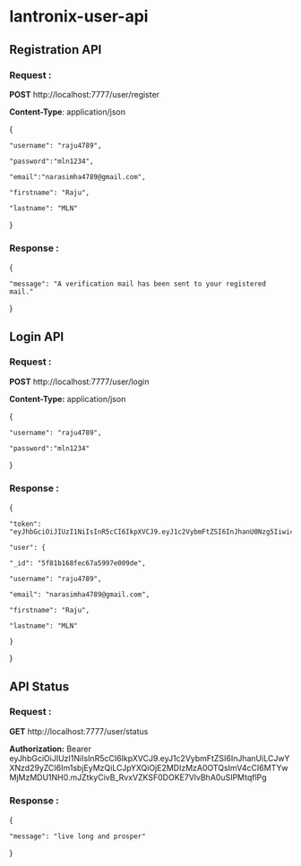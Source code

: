 # lantronix-user-api


## Registration API

### Request :

____POST____  http://localhost:7777/user/register

____Content-Type____: application/json

{
   
    "username": "raju4789",

    "password":"mln1234",

    "email":"narasimha4789@gmail.com",

    "firstname": "Raju",

    "lastname": "MLN"
  
}

### Response :

{

    "message": "A verification mail has been sent to your registered mail." 
    
}

## Login API

### Request :

____POST____  http://localhost:7777/user/login

____Content-Type:____ application/json

{

    "username": "raju4789",

    "password":"mln1234"
  
}

### Response :

{

    "token": "eyJhbGciOiJIUzI1NiIsInR5cCI6IkpXVCJ9.eyJ1c2VybmFtZSI6InJhanU0Nzg5IiwicGFzc3dvcmQiOiJtbG4xMjM0IiwiaWF0IjoxNjAyNDExNjQzLCJleHAiOjE2MDI0MTIyNDN9.NME0yYeuk3dvAsYXtLY9CIbBsXW2OCMk7hKT7wx3b30",

    "user": {

    "_id": "5f81b168fec67a5997e009de",

    "username": "raju4789",

    "email": "narasimha4789@gmail.com",

    "firstname": "Raju",

    "lastname": "MLN"

    }

}

## API Status

### Request  :

____GET____  http://localhost:7777/user/status

____Authorization:____ Bearer eyJhbGciOiJIUzI1NiIsInR5cCI6IkpXVCJ9.eyJ1c2VybmFtZSI6InJhanUiLCJwYXNzd29yZCI6Im1sbjEyMzQiLCJpYXQiOjE2MDIzMzA0OTQsImV4cCI6MTYwMjMzMDU1NH0.mJZtkyCivB_RvxVZKSF0DOKE7VlvBhA0uSIPMtqflPg

### Response :

{

    "message": "live long and prosper"

}


